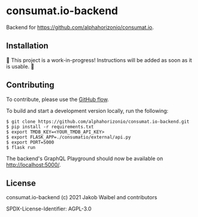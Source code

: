 # consumat.io-backend

Backend for https://github.com/alphahorizonio/consumat.io.

## Installation

🚧 This project is a work-in-progress! Instructions will be added as soon as it is usable. 🚧

## Contributing

To contribute, please use the [GitHub flow](https://guides.github.com/introduction/flow/).

To build and start a development version locally, run the following:

```shell
$ git clone https://github.com/alphahorizonio/consumat.io-backend.git
$ pip install -r requirements.txt
$ export TMDB_KEY=<YOUR_TMDB_API_KEY>
$ export FLASK_APP=./consumatio/external/api.py
$ export PORT=5000
$ flask run
```

The backend's GraphQL Playground should now be available on [http://localhost:5000/](http://localhost:5000/).

## License

consumat.io-backend (c) 2021 Jakob Waibel and contributors

SPDX-License-Identifier: AGPL-3.0
